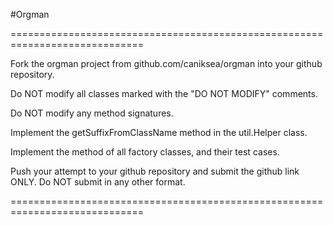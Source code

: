 #Orgman

=============================================================================

Fork the orgman project from github.com/caniksea/orgman into your github repository.

Do NOT modify all classes marked with the "DO NOT MODIFY" comments.

Do NOT modify any method signatures.

Implement the getSuffixFromClassName method in the util.Helper class.

Implement the method of all factory classes, and their test cases.

Push your attempt to your github repository and submit the github link ONLY. Do NOT submit in any other format.

=============================================================================
